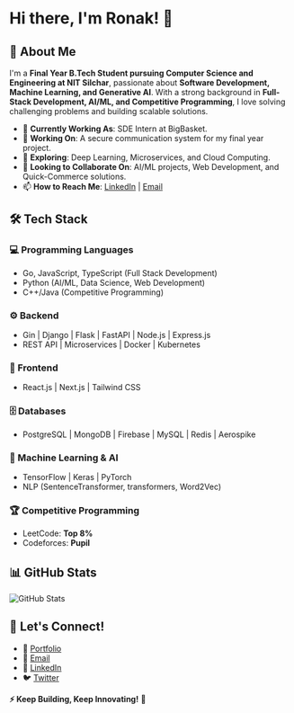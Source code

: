 <!--## Hi there 👋


**ronak4195/ronak4195** is a ✨ _special_ ✨ repository because its `README.md` (this file) appears on your GitHub profile.

Here are some ideas to get you started:

- 🔭 I’m currently working on ...
- 🌱 I’m currently learning ...
- 👯 I’m looking to collaborate on ...
- 🤔 I’m looking for help with ...
- 💬 Ask me about ...
- 📫 How to reach me: ...
- 😄 Pronouns: ...
- ⚡ Fun fact: ...
## 🎯 Projects
### 🔹 [Hallucination Detection in LLMs](https://github.com/ronak4195/hallucination-detection)
Developed a high-accuracy hallucination detection model for LLMs, achieving **80.56% accuracy**.

### 🔹 [Movie Ticket Booking App](https://github.com/ronakj/movie-booking)
Built a **MERN stack** app for seamless online movie ticket booking with admin panel.

### 🔹 [Secure Communication System (FYP)](https://github.com/ronakj/secure-comm)
Building a **fully encrypted** messaging system for secure communication.
-->
# Hi there, I'm Ronak! 👋

## 🚀 About Me
I'm a **Final Year B.Tech Student pursuing Computer Science and Engineering at NIT Silchar**, passionate about **Software Development, Machine Learning, and Generative AI**. With a strong background in **Full-Stack Development, AI/ML, and Competitive Programming**, I love solving challenging problems and building scalable solutions.

- 💼 **Currently Working As**: SDE Intern at BigBasket.
- 🔭 **Working On**: A secure communication system for my final year project.
- 🌱 **Exploring**: Deep Learning, Microservices, and Cloud Computing.
- 👯 **Looking to Collaborate On**: AI/ML projects, Web Development, and Quick-Commerce solutions.
- 📫 **How to Reach Me**: [LinkedIn](https://www.linkedin.com/in/ronak4195/) | [Email](mailto:4195rj@gmail.com)

## 🛠 Tech Stack
### 💻 Programming Languages
- Go, JavaScript, TypeScript (Full Stack Development)
- Python (AI/ML, Data Science, Web Development)
- C++/Java (Competitive Programming)
  
### ⚙️ Backend
- Gin | Django | Flask | FastAPI | Node.js | Express.js
- REST API | Microservices | Docker | Kubernetes

### 🎨 Frontend
- React.js | Next.js | Tailwind CSS

### 🗄️ Databases
- PostgreSQL | MongoDB | Firebase | MySQL | Redis | Aerospike

### 🤖 Machine Learning & AI
- TensorFlow | Keras | PyTorch
- NLP (SentenceTransformer, transformers, Word2Vec)

### 🏆 Competitive Programming
- LeetCode: **Top 8%**
- Codeforces: **Pupil**

## 📊 GitHub Stats
![GitHub Stats](https://github-readme-stats.vercel.app/api?username=ronak4195_icons=true&theme=radical)


## 🤝 Let's Connect!
- 🔗 [Portfolio](https://ronak4195.github.io)
- 📩 [Email](mailto:4195rj@gmail.com)
- 💼 [LinkedIn](https://www.linkedin.com/in/ronak4195/)
- 🐦 [Twitter](https://twitter.com/ronak4195)

**⚡ Keep Building, Keep Innovating!** 🚀

